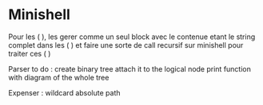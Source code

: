 # Minishell

Pour les ( ), les gerer comme un seul block avec le contenue etant le string complet dans les ( )
et faire une sorte de call recursif sur minishell pour traiter ces ( )

Parser to do :
create binary tree
attach it to the logical node
print function with diagram of the whole tree

Expenser :
wildcard
absolute path
